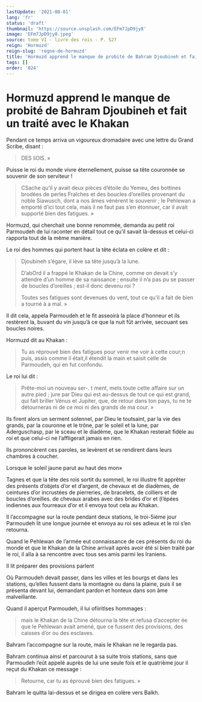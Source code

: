 ```yaml
---
lastUpdate: '2021-08-01'
lang: 'fr'
status: 'draft'
thumbnail: 'https://source.unsplash.com/EFm7JpD9jy8'
image: 'EFm7JpD9jy8.jpeg'
source: tome VI - livre des rois - P. 527
reign: 'Hormuzd'
reign-slug: 'regne-de-hormuzd'
title: 'Hormuzd apprend le manque de probité de Bahram Djoubineh et fait un traité avec le Khakan | Le Livre des Rois | Shâhnâmeh'
tags: []
order: '024'
---
```


<!-- LTeX: language=fr -->

# Hormuzd apprend le manque de probité de Bahram Djoubineh et fait un traité avec le Khakan

Pendant ce temps arriva un vigoureux dromadaire avec une lettre du Grand Scribe, disant :

> DES liOlS. »

Puisse le roi du monde vivre éternellement, puisse sa tête couronnée se souvenir de son serviteur !

> CSache qu’il y avait deux pièces d’étoile du Yemeu, des bottines brodées de perles Fraîches et des boucles d’oreilles provenant du noble Siawusch, dont a nos âmes vénèrent le souvenir ; le Pehlewan a emporté d’ici tout cela, mais il ne faut pas s’en étonnuer, car il avait supporté bien des fatigues. »

Hormuzd, qui cherchait une bonne renommée, demanda au petit roi Parmoudeh de lui raconter en détail tout ce qu’il savait là-dessus et celui-ci rapporta tout de la même manière.

Le roi des hommes qui portent haut la tête éclata en colère et dit :

> Djoubineh s’égare, il lève sa tête jusqu’à la lune.
>
> D’abOrd il a frappé le Khakan de la Chine, comme on devait s’y attendre d’un homme de sa naissance ; ensuite il n’a pas pu se passer de boucles d’oreilles ; est-il donc devenu roi ?
>
> Toutes ses fatigues sont devenues du vent, tout ce qu’il a fait de bien a tourné à a mal. »

Il dit cela, appela Parmoudeh et le fit asseoirà la place d’honneur et ils restèrent la, buvant du vin jusqu’à ce que la nuit fût arrivée, secouant ses boucles noires.

Hormuzd dit au Khakan :

> Tu as réprouvé bien des fatigues pour venir me voir à cette cour;n puis, assis comme il était,il étendit la main et saisit celle de Parmoudeh, qui en fut confondu.

Le roi lui dit :

> Prête-moi un nouveau ser-. t ment, mets toute cette affaire sur un autre pied ; jure par Dieu qui est au-dessus de tout ce qui est grand, qui fait briller Vénus et Jupiter, que, de retour dans ton pays, tu ne te détourneras ni de ce moi ni des grands de ma cour. »

Ils firent alors un serment solennel, par Dieu le toutsaint, par la vie des grands, par la couronne et le trône, par le soleil et la lune, par Aderguschasp, par le sceau et le diadème, que le Khakan resterait fidèle au roi et que celui-ci ne l’affligerait jamais en rien.

Ils prononcèrent ces paroles, se levèrent et se rendirent dans leurs chambres à coucher.

Lorsque le soleil jaune parut au haut des mon»

Tagnes et que la tête des rois sortit du sommeil, le roi illustre fit apprêter des présents d’objets d’or et d’argent, de chevaux et de diadèmes, de ceintures d’or incrustées de pierreries, de bracelets, de colliers et de boucles d’oreilles. de chevaux arabes avec des brides d’or et (l’épées indiennes aux fourreaux d’or et il envoya tout cela au Khakan.

Il l’accompagne sur la route pendant deux stations, le troi-5ième jour Parmoudeh lit une longue journée et envoya au roi ses adieux et le roi s’en retourna.

Quand le Pehlewan de l’armée eut connaissance de ces présents du roi du monde et que le Khakan de la Chine arrivait après avoir été si bien traité par le roi, il alla à sa rencontre avec tous ses amis parmi les Iraniens.

Il lit préparer des provisions parlent

Où Parmoudeh devait passer, dans les villes et les bourgs et dans les stations, qu’elles fussent dans la montagne ou dans la plaine, puis il se présenta devant lui, demandant pardon et honteux dans son âme malveillante.

Quand il aperçut Parmoudeh, il lui ofiiritlses hommages :

> mais le Khakan de la Chine détourna la tête et refusa d’accepter ée que le Pehlewan avait amené, que ce fussent des provisions, des caisses d’or ou des esclaves.

Bahram l’accompagne sur la route, mais le Khakan ne le regarda pas.

Bahram continua ainsi et parcourut à sa suite trois stations, sans que Parmoudeh l’eût appelé auprès de lui une seule fois et le quatrième jour il reçut du Khakan ce message :

> Retourne, car tu as éprouvé bien des fatigues. »

Bahram le quitta lai-dessus et se dirigea en colère vers Balkh.
